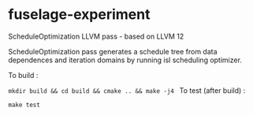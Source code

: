 # fuselage-experiment

ScheduleOptimization LLVM pass - based on LLVM 12

ScheduleOptimization pass generates a schedule tree from data dependences and iteration domains by running isl scheduling optimizer.

To build :

`mkdir build && cd build && cmake .. && make -j4 `
To test (after build) : 

`make test`
